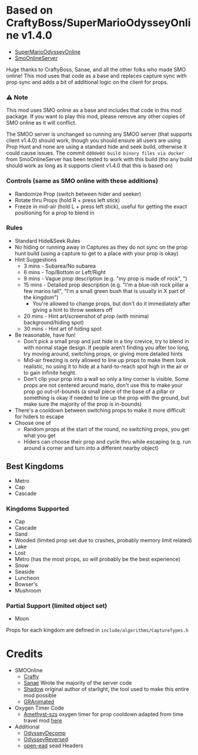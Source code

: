 # Based on CraftyBoss/SuperMarioOdysseyOnline **v1.4.0**
* [SuperMarioOdysseyOnline](https://github.com/CraftyBoss/SuperMarioOdysseyOnline)
* [SmoOnlineServer](https://github.com/Sanae6/SmoOnlineServer)  
  
Huge thanks to CraftyBoss, Sanae, and all the other folks who made SMO online! This mod uses that code as a base and replaces capture sync with prop sync and adds a bit of additional logic on the client for props. 

### :warning: Note
This mod uses SMO online as a base and includes that code in this mod package. If you want to play this mod, please remove any other copies of SMO online as it will conflict.

The SMOO server is unchanged so running any SMOO server (that supports client v1.4.0) should work, though you should ensure all users are using Prop Hunt and none are using a standard hide and seek build, otherwise it could cause issues. The commit `dd0de0d build binary files via docker` from SmoOnlineServer has been tested to work with this build (tho any build should work as long as it supports client v1.4.0 that this is based on)

### Controls (same as SMO online with these additions)
* Randomize Prop (switch between hider and seeker)
* Rotate thru Props (hold R + press left stick)
* Freeze in mid-air (hold L + press left stick), useful for getting the exact positioning for a prop to blend in

### Rules
* Standard Hide&Seek Rules
* No hiding or running away in Captures as they do not sync on the prop hunt build (using a capture to get to a place with your prop is okay)
* Hint Suggestions
  * 3 mins - Subarea/No subarea
  * 6 mins - Top/Bottom or Left/Right
  * 9 mins - Vague prop description (e.g. "my prop is made of rock", ")
  * 15 mins - Detailed prop description (e.g. "I'm a blue-ish rock pillar a few marios tall", "I'm a small green bush that is usually in X part of the kingdom")
    * You're allowed to change props, but don't do it immediately after giving a hint to throw seekers off
  * 20 mins - Hint art/screenshot of prop (with minimal background/hiding spot)
  * 30 mins - Hint art of hiding spot
* Be reasonable, have fun!
  * Don't pick a small prop and just hide in a tiny crevice, try to blend in with normal stage design. If people aren't finding you after too long, try moving around, switching props, or giving more detailed hints
  * Mid-air freezing is only allowed to line up props to make them look realistic, no using it to hide at a hard-to-reach spot high in the air or to gain infinite height.
  * Don't clip your prop into a wall so only a tiny corner is visible. Some props are not centered around mario, don't use this to make your prop go out-of-bounds (a small piece of the base of a pillar or something is okay if needed to line up the prop with the ground, but make sure the majority of the prop is in-bounds)
* There's a cooldown between switching props to make it more difficult for hiders to escape
* Choose one of
    * Random props at the start of the round, no switching props, you get what you get
    * Hiders can choose their prop and cycle thru while escaping (e.g. run around a corner and turn into a different nearby object)

## Best Kingdoms
* Metro
* Cap
* Cascade

### Kingdoms Supported
* Cap
* Cascade
* Sand
* Wooded (limited prop set due to crashes, probably memory limit related)
* Lake
* Lost
* Metro (has the most props, so will probably be the best experience)
* Snow
* Seaside
* Luncheon
* Bowser's
* Mushroom  

### Partial Support (limited object set)
* Moon


Props for each kingdom are defined in `include/algorithms/CaptureTypes.h`

# Credits
- SMOOnline
  - [Crafty](https://github.com/CraftyBoss)
  - [Sanae](https://github.com/sanae6) Wrote the majority of the server code
  - [Shadow](https://github.com/shadowninja108) original author of starlight, the tool used to make this entire mod possible
  - [GRAnimated](https://github.com/GRAnimated)
- Oxygen Timer Code
  - [Amethyst-szs](https://github.com/Amethyst-szs) oxygen timer for prop cooldown adapted from time travel mod [here](https://github.com/Amethyst-szs/time-travel-standalone/blob/main/source/main.cpp#L215)
- Additional
  - [OdysseyDecomp](https://github.com/shibbo/OdysseyDecomp)
  - [OdysseyReversed](https://github.com/shibbo/OdysseyReversed)
  - [open-ead](https://github.com/open-ead/sead) sead Headers
